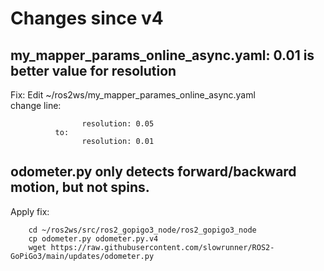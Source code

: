 # Changes since v4

## my_mapper_params_online_async.yaml: 0.01 is better value for resolution  
Fix: Edit ~/ros2ws/my_mapper_parames_online_async.yaml  
          change line:  
```          
                resolution: 0.05
          to:
                resolution: 0.01
```

## odometer.py only detects forward/backward motion, but not spins.  
Apply fix:  
```
    cd ~/ros2ws/src/ros2_gopigo3_node/ros2_gopigo3_node
    cp odometer.py odometer.py.v4
    wget https://raw.githubusercontent.com/slowrunner/ROS2-GoPiGo3/main/updates/odometer.py
```
